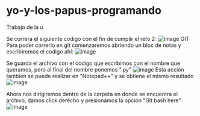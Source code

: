 # yo-y-los-papus-programando
Trabajo de la u

Se correra el siguiente codigo con el fin de cumplir el reto 2:
![image](https://user-images.githubusercontent.com/124613814/218352663-9b96a455-af87-4c99-b41a-e9fb62365fce.png)
GIT
Para poder correrlo en git comenzaremos abriendo un bloc de notas y escribiremos el codigo ahí:
![image](https://user-images.githubusercontent.com/124613814/218352799-3234f3d2-9031-4d7a-a72f-24a832a86621.png)

Se guarda el archivo con el codigo que escribimos con el nombre que queramos, pero al final del nombre ponemos ".py"
![image](https://user-images.githubusercontent.com/124613814/218353120-4e55be93-35de-45ca-bf86-c263edeed300.png)
Esta acción tambien se puede realizar en "Notepad++" y se obtiene el mismo resultado
![image](https://user-images.githubusercontent.com/124613814/218353203-f2d81086-cb00-45c9-bbd5-3c9a561f05bc.png)

Ahora nos dirigiremos dentro de la carpeta en donde se encuentra el archivo, damos click derecho y presionamos la opcion "Git bash here"
![image](https://user-images.githubusercontent.com/124613814/218353395-d0c2bfff-777c-4ad9-ab2c-11a0581fcfb6.png)
